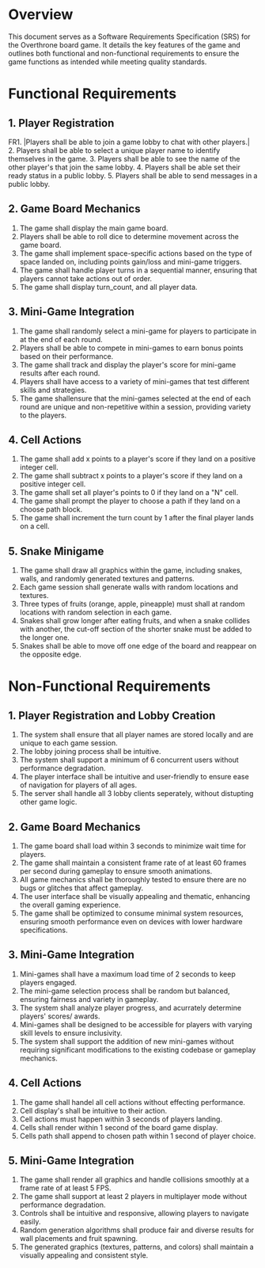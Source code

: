 # Overview
This document serves as a Software Requirements Specification (SRS) for the Overthrone board game. It details the key features of the game and outlines both functional and non-functional requirements to ensure the game functions as intended while meeting quality standards.

# Functional Requirements

## 1. Player Registration
FR1. |Players shall be able to join a game lobby to chat with other players.|
2. Players shall be able to select a unique player name to identify themselves in the game.
3. Players shall be able to see the name of the other player's that join the same lobby.
4. Players shall be able set their ready status in a public lobby.
5. Players shall be able to send messages in a public lobby.

## 2. Game Board Mechanics
1. The game shall display the main game board.
2. Players shall be able to roll dice to determine movement across the game board.
3. The game shall implement space-specific actions based on the type of space landed on, including points gain/loss and mini-game triggers.
4. The game shall handle player turns in a sequential manner, ensuring that players cannot take actions out of order.
5. The game shall display turn_count, and all player data.

## 3. Mini-Game Integration
1. The game shall randomly select a mini-game for players to participate in at the end of each round.
2. Players shall be able to compete in mini-games to earn bonus points based on their performance.
3. The game shall track and display the player's score for mini-game results after each round.
4. Players shall have access to a variety of mini-games that test different skills and strategies.
5. The game shallensure that the mini-games selected at the end of each round are unique and non-repetitive within a session, providing variety to the players.
   
## 4. Cell Actions
1. The game shall add x points to a player's score if they land on a positive integer cell.
2. The game shall subtract x points to a player's score if they land on a positive integer cell.
3. The game shall set all player's points to 0 if they land on a "N" cell.
4. The game shall prompt the player to choose a path if they land on a choose path block.
5. The game shall increment the turn count by 1 after the final player lands on a cell.
   
## 5. Snake Minigame 
1. The game shall draw all graphics within the game, including snakes, walls, and randomly generated textures and patterns.
2. Each game session shall generate walls with random locations and textures.
3.  Three types of fruits (orange, apple, pineapple) must shall at random locations with random selection in each game.
4. Snakes shall grow longer after eating fruits, and when a snake collides with another, the cut-off section of the shorter snake must be added to the longer one.
5. Snakes shall be able to move off one edge of the board and reappear on the opposite edge.


# Non-Functional Requirements

## 1. Player Registration and Lobby Creation
1. The system shall ensure that all player names are stored locally and are unique to each game session.
2. The lobby joining process shall be intuitive.
3. The system shall support a minimum of 6 concurrent users without performance degradation.
4. The player interface shall be intuitive and user-friendly to ensure ease of navigation for players of all ages.
5. The server shall handle all 3 lobby clients seperately, without distupting other game logic. 

## 2. Game Board Mechanics
1. The game board shall load within 3 seconds to minimize wait time for players.
2. The game shall maintain a consistent frame rate of at least 60 frames per second during gameplay to ensure smooth animations.
3. All game mechanics shall be thoroughly tested to ensure there are no bugs or glitches that affect gameplay.
4. The user interface shall be visually appealing and thematic, enhancing the overall gaming experience.
5. The game shall be optimized to consume minimal system resources, ensuring smooth performance even on devices with lower hardware specifications.

## 3. Mini-Game Integration
1. Mini-games shall have a maximum load time of 2 seconds to keep players engaged.
2. The mini-game selection process shall be random but balanced, ensuring fairness and variety in gameplay.
3. The system shall analyze player progress, and acurrately determine players' scores/ awards.
4. Mini-games shall be designed to be accessible for players with varying skill levels to ensure inclusivity.
5. The system shall support the addition of new mini-games without requiring significant modifications to the existing codebase or gameplay mechanics.
   
## 4. Cell Actions
1. The game shall handel all cell actions without effecting performance.
2. Cell display's shall be intuitive to their action.
3. Cell actions must happen within 3 seconds of players landing.
4. Cells shall render within 1 second of the board game display.
5. Cells path shall append to chosen path within 1 second of player choice.

## 5. Mini-Game Integration
1. The game shall render all graphics and handle collisions smoothly at a frame rate of at least 5 FPS.
2. The game shall support at least 2 players in multiplayer mode without performance degradation.
3. Controls shall be intuitive and responsive, allowing players to navigate easily.
4. Random generation algorithms shall produce fair and diverse results for wall placements and fruit spawning.
5. The generated graphics (textures, patterns, and colors) shall maintain a visually appealing and consistent style.
